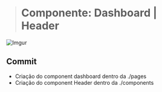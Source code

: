 > # Componente: Dashboard | Header
![Imgur](https://imgur.com/h5qiz6e.png)

## Commit
* Criação do component dashboard dentro da ./pages
* Criação do component Header dentro da ./components
